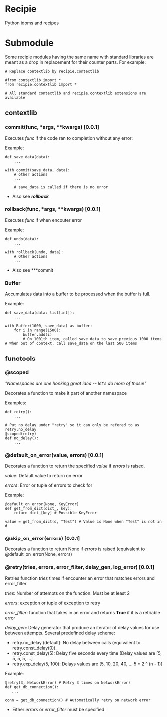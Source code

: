 # Recipie

Python idoms and recipes

# Submodule

Some recipie modules having the same name with standard libraries are meant
as a drop in replacement for their counter parts. For example:

```
# Replace contextlib by recipie.contextlib

#from contextlib import *
from recipie.contextlib import *

# All standard contextlib and recipie.contextlib extensions are available
```

## contextlib

### commit(func, *args, **kwargs) [0.0.1]

Executes *func* if the code ran to completion without any error:

Example:

```
def save_data(data):
    ...

with commit(save_data, data):
    # other actions
    ...

    # save_data is called if there is no error
```

* Also see ***rollback***

### rollback(func, *args, **kwargs) [0.0.1]

Executes *func* if when encouter error

Example:

```
def undo(data):
    ...

with rollback(undo, data):
    # Other actions
    ...
```

* Also see ***commit

### Buffer
Accumulates data into a buffer to be processed when the buffer is full.

Example:

```
def save_data(data: list[int]):
    ...

with Buffer(1000, save_data) as buffer:
    for i in range(1500):
        buffer.add(i)
        # On 1001th item, called save_data to save previous 1000 items
# When out of context, call save_data on the last 500 items
```

## functools

### @scoped

*"Namespaces are one honking great idea -- let's do more of those!"*


Decorates a function to make it part of another namespace


Examples:

```
def retry():
    ...

# Put no_delay under "retry" so it can only be refered to as retry.no_delay
@scoped(retry)
def no_delay():
    ...
```

### @default_on_error(value, errors) [0.0.1]

Decorates a function to return the specified *value* if *errors* is raised.

*value*: Default value to return on error

*errors*: Error or tuple of errors to check for

Example:

```
@default_on_error(None, KeyError)
def get_from_dict(dict_, key):
    return dict_[key] # Possible KeyError

value = get_from_dict(d, "Test") # Value is None when "Test" is not in d

```

### @skip_on_error(errors) [0.0.1]

Decorates a function to return None if *errors* is raised (equivalent to @default_on_error(None, errors)

### @retry(tries, errors, error_filter, delay_gen, log_error) [0.0.1]

Retries function *tries* times if encounter an error that matches errors and error_filter

*tries*: Number of attempts on the function. Must be at least 2

*errors*: exception or tuple of exception to retry

*error_filter*: function that takes in an error and returns
**True** if it is a retriable error

*delay_gen*: Delay generator that produce an iterator of delay values for
use between attempts. Several predefined delay scheme:

* retry.no_delay (default): No delay between calls (equivalent to retry.const_delay(0)).
* retry.const_delay(5): Delay five seconds every time (Delay values are [5, 5, 5, 5, ...]
* retry.exp_delay(5, 100): Delays values are [5, 10, 20, 40, ... 5 * 2 ^ (n - 1)]

Example:

```
@retry(3, NetworkError) # Retry 3 times on NetworkError)
def get_db_connection():
   ...

conn = get_db_connection() # Automatically retry on network error
```

* Either *errors* or *error_filter* must be specified
